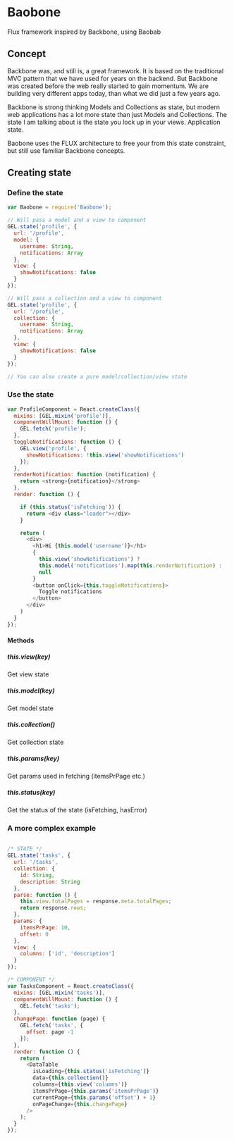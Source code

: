 # Baobone
Flux framework inspired by Backbone, using Baobab

## Concept
Backbone was, and still is, a great framework. It is based on the traditional MVC pattern that we have used for years on the backend. But Backbone was created before the web really started to gain momentum. We are building very different apps today, than what we did just a few years ago.

Backbone is strong thinking Models and Collections as state, but modern web applications has a lot more state than just Models and Collections. The state I am talking about is the state you lock up in your views. Application state. 

Baobone uses the FLUX architecture to free your from this state constraint, but still use familiar Backbone concepts.

## Creating state

### Define the state
```javascript
var Baobone = require('Baobone');

// Will pass a model and a view to component
GEL.state('profile', {
  url: '/profile',
  model: {
    username: String,
    notifications: Array
  },
  view: {
    showNotifications: false
  }
});

// Will pass a collection and a view to component
GEL.state('profile', {
  url: '/profile',
  collection: {
    username: String,
    notifications: Array
  },
  view: {
    showNotifications: false
  }
});

// You can also create a pure model/collection/view state
```

### Use the state
```javascript
var ProfileComponent = React.createClass({
  mixins: [GEL.mixin('profile')],
  componentWillMount: function () {
    GEL.fetch('profile');
  },
  toggleNotifications: function () {
    GEL.view('profile', {
      showNotifications: !this.view('showNotifications')
    });
  },
  renderNotification: function (notification) {
    return <strong>{notification}</strong>
  },
  render: function () {

    if (this.status('isFetching')) {
      return <div class="loader"></div>
    }

    return (
      <div>
        <h1>Hi {this.model('username')}</h1>
        {
          this.view('showNotifications') ? 
          this.model('notifications').map(this.renderNotification) : 
          null
        }
        <button onClick={this.toggleNotifications}>
          Toggle notifications
        </button>
      </div>
    )
  }
});
```

#### Methods

##### this.view(key)
Get view state

##### this.model(key)
Get model state

##### this.collection()
Get collection state

##### this.params(key)
Get params used in fetching (itemsPrPage etc.)

##### this.status(key)
Get the status of the state (isFetching, hasError)

### A more complex example
```javascript

/* STATE */
GEL.state('tasks', {
  url: '/tasks',
  collection: {
    id: String,
    description: String
  },
  parse: function () {
    this.view.totalPages = response.meta.totalPages;
    return response.rows;
  },
  params: {
    itemsPrPage: 10,
    offset: 0
  },
  view: {
    columns: ['id', 'description']
  }
});

/* COMPONENT */
var TasksComponent = React.createClass({
  mixins: [GEL.mixin('tasks')],
  componentWillMount: function () {
    GEL.fetch('tasks');
  },
  changePage: function (page) {
    GEL.fetch('tasks', {
      offset: page -1
    });
  },
  render: function () {
    return (
      <DataTable 
        isLoading={this.status('isFetching')}
        data={this.collection()}
        columns={this.view('columns')}
        itemsPrPage={this.params('itemsPrPage')}
        currentPage={this.params('offset') + 1}
        onPageChange={this.changePage}
      />
    );
  }
});
```

